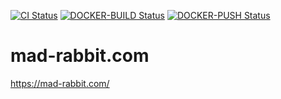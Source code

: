 [![CI Status](https://github.com/nierdz/mad-rabbit.com/workflows/CI/badge.svg?branch=master)](https://github.com/nierdz/mad-rabbit.com/actions?query=workflow%3ACI)
[![DOCKER-BUILD Status](https://github.com/nierdz/mad-rabbit.com/workflows/DOCKER-BUILD/badge.svg?branch=master)](https://github.com/nierdz/mad-rabbit.com/actions?query=workflow%3ADOCKER-BUILD)
[![DOCKER-PUSH Status](https://github.com/nierdz/mad-rabbit.com/workflows/DOCKER-PUSH/badge.svg?branch=master)](https://github.com/nierdz/mad-rabbit.com/actions?query=workflow%3ADOCKER-PUSH)


# mad-rabbit.com
https://mad-rabbit.com/
